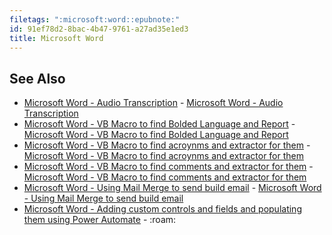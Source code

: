 ```yaml
---
filetags: ":microsoft:word::epubnote:"
id: 91ef78d2-8bac-4b47-9761-a27ad35e1ed3
title: Microsoft Word
---
```


## See Also

- [Microsoft Word - Audio
  Transcription](../005-tech-microsoft-word-audio-transcription) -
  [Microsoft Word - Audio
  Transcription](id:a1d18314-3499-4376-87c4-667954f8e0ca)
- [Microsoft Word - VB Macro to find Bolded Language and
  Report](../005-tech-microsoft-word-vb-macro-find-bold-language-and-report) -
  [Microsoft Word - VB Macro to find Bolded Language and
  Report](id:2709172c-00fb-4689-ab39-956a79b4eff0)
- [Microsoft Word - VB Macro to find acroynms and extractor for
  them](../005-tech-microsoft-word-vb-macro-find-acronyms-and-extract) -
  [Microsoft Word - VB Macro to find acroynms and extractor for
  them](id:a1964d4a-e544-4b99-8d0a-0a581da5dd7d)
- [Microsoft Word - VB Macro to find comments and extractor for
  them](../005-tech-microsoft-word-vb-macro-find-comments-and-extract) -
  [Microsoft Word - VB Macro to find comments and extractor for
  them](id:0fd58dd8-1b91-4564-b1be-b596fe7350ca)
- [Microsoft Word - Using Mail Merge to send build
  email](../005-tech-microsoft-word-mail-merge-send-bulk-email) -
  [Microsoft Word - Using Mail Merge to send build
  email](id:2efb7726-240f-410a-9f3b-1e15858867ca)
- [Microsoft Word - Adding custom controls and fields and populating
  them using Power
  Automate](../005-tech-microsoft-word-custom-controls-power-automate-template-populate) -
  :roam:
